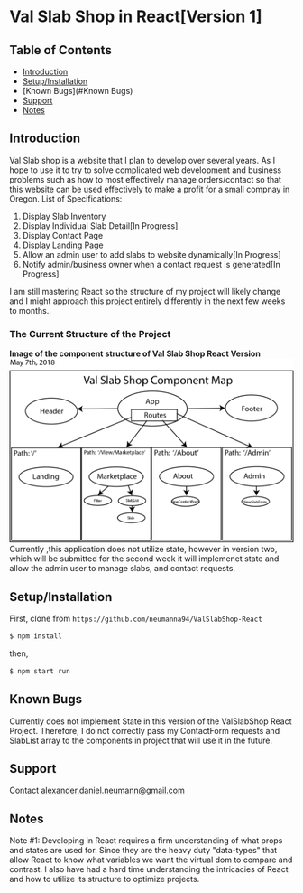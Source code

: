 # Val Slab Shop in React[Version 1]

## Table of Contents

- [Introduction](#introduction)
- [Setup/Installation](#Setup/Installation)
- [Known Bugs](#Known Bugs)
- [Support](#Support)
- [Notes](#Notes)

## Introduction 
Val Slab shop is a website that I plan to develop over several years. As I hope to use it to try to solve complicated web development and business problems such as how to most effectively manage orders/contact so that this website can be used effectively to make a profit for a small compnay in Oregon.
List of Specifications:
<ol>
  <li> Display Slab Inventory </li>
  <li> Display Individual Slab Detail[In Progress]</li>
  <li> Display Contact Page </li>
  <li> Display Landing Page </li>
  <li> Allow an admin user to add slabs to website dynamically[In Progress] </li>
  <li> Notify admin/business owner when a contact request is generated[In Progress] </li>
</ol>
I am still mastering React so the structure of my project will likely change and I might approach this project entirely differently in the next few weeks to months..

<p align="center">
  <h3> The Current Structure of the Project </h3>
  <strong>Image of the component structure of Val Slab Shop React Version </strong> 
  <img src = https://github.com/neumanna94/ValSlabShop-React/blob/master/Images/ValSlabShop%20Component%20Map.jpg?raw=true" width=700>
  <br>
  Currently ,this application does not utilize state, however in version two, which will be submitted for the second week it will   implemenet state and allow the admin user to manage slabs, and contact requests.
</p>


## Setup/Installation

First, clone from `https://github.com/neumanna94/ValSlabShop-React`

```sh
$ npm install
```
then,
```sh
$ npm start run
```
## Known Bugs
Currently does not implement State in this version of the ValSlabShop React Project.
Therefore, I do not correctly pass my ContactForm requests and SlabList array to the components in project that will use it in the future.

## Support
Contact alexander.daniel.neumann@gmail.com
## Notes
Note #1: Developing in React requires a firm understanding of what props and states are used for. Since they are the heavy duty "data-types" that allow React to know what variables we want the virtual dom to compare and contrast. I also have had a hard time understanding the intricacies of React and how to utilize its structure to optimize projects.
